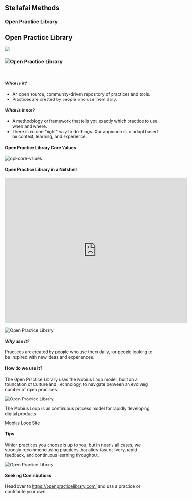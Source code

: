 <!-- .slide: data-background-image="images/title-slide-background.png" -->
## Stellafai Methods <!-- {.element: class="course-title"} -->
### Open Practice Library <!-- {.element: class="title-color"} -->




<!-- .slide: data-background-image="images/title-slide-background.png" -->
<!-- .slide: data-background-size="stretch" data-background-image="images/opl-logo.png", class="white-style" -->
<div class="r-stack">
<div >
  <h2>Open Practice Library</h2>
  <img src="images/opl-complete.png">
</div>
</div>



<!-- .slide: data-background-size="contain" data-background-image="images/opl/homepage.png" -->



### ![Open Practice Library](images/opl/open-practice-library-logo.png) <!-- {.element: class="image-no-shadow" style="max-height: 90px"} -->
</br>

<div class="container">
<div class="col" data-markdown>

#### _What is it?_
* An open source, community-driven repository of practices and tools.
* Practices are created by people who use them daily.

</div>
<div class="col" data-markdown>

#### _What is it not?_
* A methodology or framework that tells you exactly which practice to use when and where.
* There is no one "right" way to do things. Our approach is to adapt based on context, learning, and experience.

</div>
</div>



#### Open Practice Library Core Values
![opl-core-values](./images/opl/core-values.png)<!-- {.element: class="image-no-shadow image-full-width" } -->



#### Open Practice Library in a Nutshell
<iframe width="600" height="480" src="https://www.youtube.com/embed/N4mBIZg8MnQ" frameborder="0" allow="accelerometer; autoplay; encrypted-media; gyroscope; picture-in-picture" allowfullscreen></iframe>



![Open Practice Library](images/opl/open-practice-library-logo.png) <!-- {.element: class="inline-image"} -->
#### _Why use it?_
Practices are created by people who use them daily, for people looking to be inspired with new ideas and experiences.



#### How do we use it?
The Open Practice Library uses the Mobius Loop model, built on a foundation of Culture and Technology, to navigate between an evolving number of open practices.<!--{.element: style="font-size: smaller; font-weight: 100;"} -->

![Open Practice Library](images/opl/mobius-loop-dark.png)

The Mobius Loop is an continuous process model for rapidly developing digital products<!--{.element: style="font-size: smaller; font-weight: 100;"} -->

[Mobius Loop Site](https://www.mobiusloop.com/)<!--{.element: style="font-size: smaller; font-weight: 100;"} -->



<!-- .slide: data-background-size="contain" data-background-image="images/opl/mobius-canvas.png" -->



#### Tips

Which practices you choose is up to you, but in nearly all cases, we strongly recommend using practices that allow fast delivery, rapid feedback, and continuous learning throughout.<!--{.element: style="font-size: smaller; font-weight: 100;"} -->

![Open Practice Library](images/opl/canvas-tips.png)<!-- {.element: class="image-no-shadow" } -->



#### Seeking Contributions
Head over to https://openpracticelibrary.com/ and use a practice or contribute your own.
